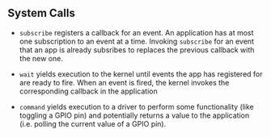 ## System Calls

  * `subscribe` registers a callback for an event. An application has at most
    one subscription to an event at a time. Invoking `subscribe` for an event
    that an app is already subsribes to replaces the previous callback with the
    new one.

  * `wait` yields execution to the kernel until events the app has registered
    for are ready to fire. When an event is fired, the kernel invokes the
    corresponding callback in the application

  * `command` yields execution to a driver to perform some functionality (like
    toggling a GPIO pin) and potentially returns a value to the application
    (i.e. polling the current value of a GPIO pin).
